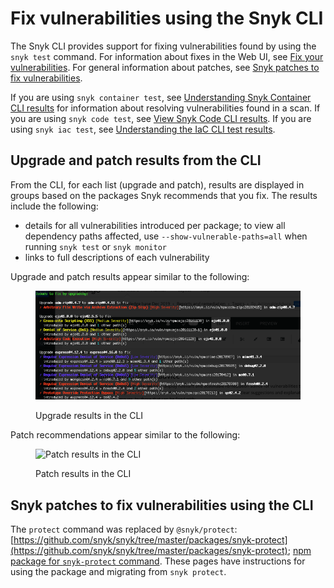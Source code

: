 # Fix vulnerabilities using the Snyk CLI

The Snyk CLI provides support for fixing vulnerabilities found by using the `snyk test` command. For information about fixes in the Web UI, see [Fix your vulnerabilities](../../../scan-with-snyk/snyk-open-source/manage-vulnerabilities/fix-your-vulnerabilities.md). For general information about patches, see [Snyk patches to fix vulnerabilities](../../../scan-with-snyk/snyk-open-source/manage-vulnerabilities/snyk-patches-to-fix-vulnerabilities.md).

If you are using `snyk container test`, see [Understanding Snyk Container CLI results](snyk-cli-for-snyk-container/understand-snyk-container-cli-results.md) for information about resolving vulnerabilities found in a scan. If you are using `snyk code test`, see [View Snyk Code CLI results](snyk-cli-for-snyk-code/view-snyk-code-cli-results.md). If you are using `snyk iac test`, see [Understanding the IaC CLI test results](snyk-cli-for-iac/understand-the-iac-cli-test-results/).

## Upgrade and patch results from the CLI

From the CLI, for each list (upgrade and patch), results are displayed in groups based on the packages Snyk recommends that you fix. The results include the following:

* details for all vulnerabilities introduced per package; to view all dependency paths affected, use `--show-vulnerable-paths=all` when running `snyk test` or `snyk monitor`
* links to full descriptions of each vulnerability

Upgrade and patch results appear similar to the following:

<figure><img src="../../../.gitbook/assets/image (17) (1) (1) (1) (1) (1) (1) (1) (1) (1) (1) (1) (1) (1) (1) (1) (1) (1).png" alt="Upgrade results in the CLI"><figcaption><p>Upgrade results in the CLI</p></figcaption></figure>

Patch recommendations appear similar to the following:

<figure><img src="../../../.gitbook/assets/uuid-1afca091-a9a5-d42c-40b6-f48aa0e72584-en.png" alt="Patch results in the CLI"><figcaption><p>Patch results in the CLI</p></figcaption></figure>

## Snyk patches to fix vulnerabilities using the CLI

The `protect` command was replaced by `@snyk/protect`: [https://github.com/snyk/snyk/tree/master/packages/snyk-protect](https://github.com/snyk/snyk/tree/master/packages/snyk-protect); [npm package for `snyk-protect` command](https://www.npmjs.com/package/@snyk/protect). These pages have instructions for using the package and migrating from `snyk protect`.
